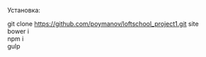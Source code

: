 Установка:

git clone https://github.com/poymanov/loftschool_project1.git site<br>
bower i<br>
npm i<br>
gulp<br>

